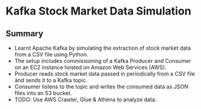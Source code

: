 # Kafka Stock Market Data Simulation

## Summary
- Learnt Apache Kafka by simulating the extraction of stock market data from a CSV file using Python.
- The setup includes commissioning of a Kafka Producer and Consumer on an EC2 instance hosted on Amazon Web Services (AWS).
- Producer reads stock market data passed in periodically from a CSV file and sends it to a Kafka topic.
- Consumer listens to the topic and writes the consumed data as JSON files into an S3 bucket.
- TODO: Use AWS Crawler, Glue & Athena to analyze data.

